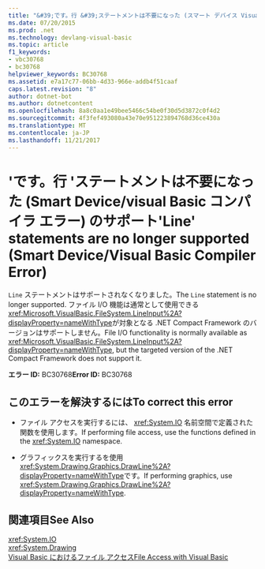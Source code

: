 ```yaml
---
title: "&#39;です。行 &#39;ステートメントは不要になった (スマート デバイス Visual Basic コンパイラ エラー) のサポート"
ms.date: 07/20/2015
ms.prod: .net
ms.technology: devlang-visual-basic
ms.topic: article
f1_keywords:
- vbc30768
- bc30768
helpviewer_keywords: BC30768
ms.assetid: e7a17c77-06bb-4d33-966e-addb4f51caaf
caps.latest.revision: "8"
author: dotnet-bot
ms.author: dotnetcontent
ms.openlocfilehash: 8a8c0aa1e49bee5466c54be0f30d5d3872c0f4d2
ms.sourcegitcommit: 4f3fef493080a43e70e951223894768d36ce430a
ms.translationtype: MT
ms.contentlocale: ja-JP
ms.lasthandoff: 11/21/2017
---
```

# <a name="39line39-statements-are-no-longer-supported-smart-devicevisual-basic-compiler-error"></a><span data-ttu-id="3b75b-102">&#39;です。行 &#39;ステートメントは不要になった (Smart Device/visual Basic コンパイラ エラー) のサポート</span><span class="sxs-lookup"><span data-stu-id="3b75b-102">&#39;Line&#39; statements are no longer supported (Smart Device/Visual Basic Compiler Error)</span></span>
<span data-ttu-id="3b75b-103">`Line` ステートメントはサポートされなくなりました。</span><span class="sxs-lookup"><span data-stu-id="3b75b-103">The `Line` statement is no longer supported.</span></span> <span data-ttu-id="3b75b-104">ファイル I/O 機能は通常として使用できる<xref:Microsoft.VisualBasic.FileSystem.LineInput%2A?displayProperty=nameWithType>が対象となる .NET Compact Framework のバージョンはサポートしません。</span><span class="sxs-lookup"><span data-stu-id="3b75b-104">File I/O functionality is normally available as <xref:Microsoft.VisualBasic.FileSystem.LineInput%2A?displayProperty=nameWithType>, but the targeted version of the .NET Compact Framework does not support it.</span></span>  
  
 <span data-ttu-id="3b75b-105">**エラー ID:** BC30768</span><span class="sxs-lookup"><span data-stu-id="3b75b-105">**Error ID:** BC30768</span></span>  
  
## <a name="to-correct-this-error"></a><span data-ttu-id="3b75b-106">このエラーを解決するには</span><span class="sxs-lookup"><span data-stu-id="3b75b-106">To correct this error</span></span>  
  
-   <span data-ttu-id="3b75b-107">ファイル アクセスを実行するには、 <xref:System.IO> 名前空間で定義された関数を使用します。</span><span class="sxs-lookup"><span data-stu-id="3b75b-107">If performing file access, use the functions defined in the <xref:System.IO> namespace.</span></span>  
  
-   <span data-ttu-id="3b75b-108">グラフィックスを実行するを使用<xref:System.Drawing.Graphics.DrawLine%2A?displayProperty=nameWithType>です。</span><span class="sxs-lookup"><span data-stu-id="3b75b-108">If performing graphics, use <xref:System.Drawing.Graphics.DrawLine%2A?displayProperty=nameWithType>.</span></span>  
  
## <a name="see-also"></a><span data-ttu-id="3b75b-109">関連項目</span><span class="sxs-lookup"><span data-stu-id="3b75b-109">See Also</span></span>  
 <xref:System.IO>  
 <xref:System.Drawing>  
 [<span data-ttu-id="3b75b-110">Visual Basic におけるファイル アクセス</span><span class="sxs-lookup"><span data-stu-id="3b75b-110">File Access with Visual Basic</span></span>](../../visual-basic/developing-apps/programming/drives-directories-files/file-access.md)
